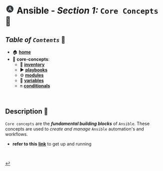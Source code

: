 # <img src="../assets/img/ansible.png" width="30px"> **Ansible** - ***Section 1:*** `Core Concepts` 🧠
## ***Table*** *of* ***`Contents`*** 📜

* 🏠 [**home**](../README.md)
* 🧠 **core-concepts**:
    * 🧳 [**inventory**](inventory/README.md)
    * ▶️ [**playbooks**](playbooks/README.md)
    * ⚙️ [**modules**](modules/README.md)
    * 🔡 [**variables**](variables/README.md)
    * 🔛 [**conditionals**](conditionals/README.md)

<br />

## **Description** 👀

`Core concepts` are the ***fundamental building blocks*** of `Ansible`. These concepts are used to *create and manage* `Ansible` automation's and workflows.


* **refer to this** [**link**](../00-resources/README.md#helpful-content-) to get up and running

<br />

[↩️](../README.md)
